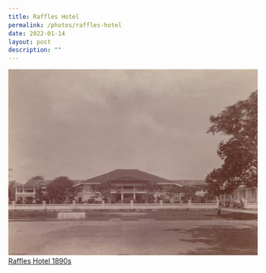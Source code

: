 ```yaml
---
title: Raffles Hotel
permalink: /photos/raffles-hotel
date: 2022-01-14
layout: post
description: ""
---
```


![Alt text for image on Isomer site](/images/raffles-hotel-1890.jpg)
[Raffles Hotel 1890s](https://eresources.nlb.gov.sg/pictures/Details/95f2cb98-e1f8-4675-ac32-d2d9ee3cf04b)